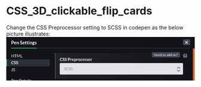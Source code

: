 # CSS_3D_clickable_flip_cards
Change the CSS Preprocessor setting to SCSS in codepen as the below picture illustrates:
![alt text](https://github.com/salim-2/CSS_3D_clickable_flip_cards/blob/main/settings.png?raw=true)
